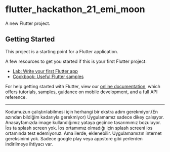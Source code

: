 # flutter_hackathon_21_emi_moon

A new Flutter project.

## Getting Started

This project is a starting point for a Flutter application.

A few resources to get you started if this is your first Flutter project:

- [Lab: Write your first Flutter app](https://flutter.dev/docs/get-started/codelab)
- [Cookbook: Useful Flutter samples](https://flutter.dev/docs/cookbook)

For help getting started with Flutter, view our
[online documentation](https://flutter.dev/docs), which offers tutorials,
samples, guidance on mobile development, and a full API reference.

--------
Kodumuzun çalıştırılabilmesi için herhangi bir ekstra adım gerekmiyor.(En azından bildiğim kadarıyla gerekmiyor)
Uygulamamız sadece dikey çalışıyor. Anasayfamızda image kullandığımız yataya geçince tasarımımız bozuluyor.
İos ta splash screen yok. İos ortamımız olmadığı için splash screeni ios ortamında test edemiyoruz. Ama ilerde, eklenebilir. 
Uygulamamızın internet gereksinimi yok. Sadece google play veya appstore gibi yerlerden indirilmeye ihtiyacı var.